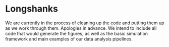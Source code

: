 # Longshanks
We are currently in the process of cleaning up the code and putting them up as we work through them. Apologies in advance. We intend to include all code that would generate the figures, as well as the basic simulation framework and main examples of our data analysis pipelines.
